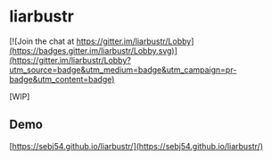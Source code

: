 # liarbustr

[![Join the chat at https://gitter.im/liarbustr/Lobby](https://badges.gitter.im/liarbustr/Lobby.svg)](https://gitter.im/liarbustr/Lobby?utm_source=badge&utm_medium=badge&utm_campaign=pr-badge&utm_content=badge)

[WIP]

## Demo

[https://sebj54.github.io/liarbustr/](https://sebj54.github.io/liarbustr/)
